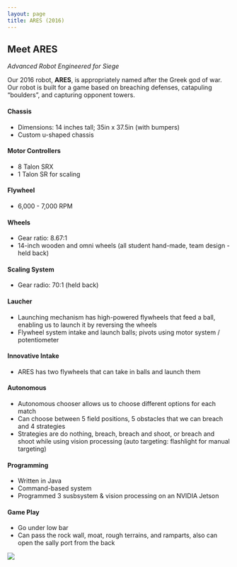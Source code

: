 ```yaml
---
layout: page
title: ARES (2016)
---
```


## Meet ARES
_Advanced Robot Engineered for Siege_

Our 2016 robot, **ARES**, is appropriately named after the Greek god of war. Our robot is built for a game based on breaching defenses, catapuling “boulders”, and capturing opponent towers.

#### Chassis
- Dimensions: 14 inches tall; 35in x 37.5in (with bumpers)
- Custom u-shaped chassis

#### Motor Controllers
- 8 Talon SRX
- 1 Talon SR for scaling

#### Flywheel
- 6,000 - 7,000 RPM

#### Wheels
- Gear ratio: 8.67:1
- 14-inch wooden and omni wheels (all student hand-made, team design - held back)

#### Scaling System
- Gear radio: 70:1 (held back)

#### Laucher
- Launching mechanism has high-powered flywheels that feed a ball, enabling us to launch it by reversing the wheels
- Flywheel system intake and launch balls; pivots using motor system / potentiometer

#### Innovative Intake
- ARES has two flywheels that can take in balls and launch them

#### Autonomous
- Autonomous chooser allows us to choose different options for each match
- Can choose between 5 field positions, 5 obstacles that we can breach and 4 strategies
- Strategies are do nothing, breach, breach and shoot, or breach and shoot while using vision processing (auto targeting: flashlight for manual targeting)

#### Programming
- Written in Java
- Command-based system
- Programmed 3 susbsystem & vision processing on an NVIDIA Jetson

#### Game Play
- Go under low bar
- Can pass the rock wall, moat, rough terrains, and ramparts, also can open the sally port from the back

<img src="{{ site.baseurl }}{% link assets/images/2016/ares-infographic.jpg %}"/>
